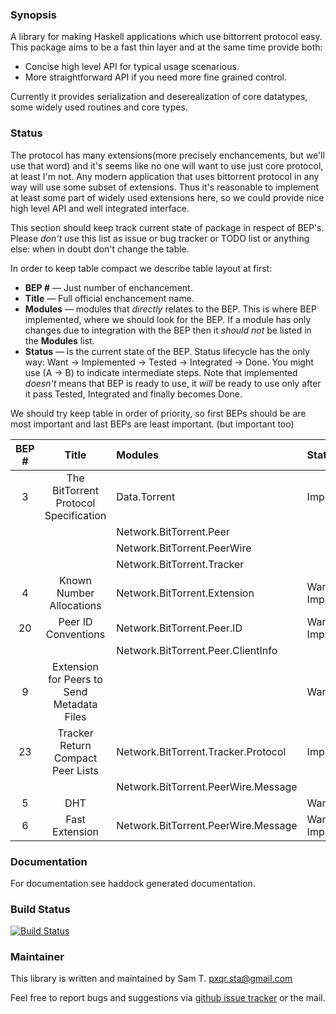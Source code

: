 ### Synopsis

A library for making Haskell applications which use bittorrent
protocol easy. This package aims to be a fast thin layer and at the
same time provide both:

* Concise high level API for typical usage scenarious.
* More straightforward API if you need more fine grained control.

Currently it provides serialization and deserealization of core
datatypes, some widely used routines and core types.


### Status

The protocol has many extensions(more precisely enchancements, but
we'll use that word) and it's seems like no one will want to use just
core protocol, at least I'm not. Any modern application that uses
bittorrent protocol in any way will use some subset of extensions.
Thus it's reasonable to implement at least some part of widely used
extensions here, so we could provide nice high level API and well
integrated interface.

This section should keep track current state of package in respect of
BEP's.  Please _don't_ use this list as issue or bug tracker or TODO
list or anything else: when in doubt don't change the table.

In order to keep table compact we describe table layout at first:

* **BEP #**   — Just number of enchancement.
* **Title**   — Full official enchancement name.
* **Modules** — modules that _directly_ relates to the BEP. This is where
  BEP implemented, where we should look for the BEP. If a module has
  only changes due to integration with the BEP then it _should not_ be
  listed in the **Modules** list.
* **Status** — is the current state of the BEP. Status lifecycle has the
  only way: Want -> Implemented -> Tested -> Integrated -> Done. You
  might use (A -> B) to indicate intermediate steps.  Note that
  implemented _doesn't_ means that BEP is ready to use, it _will_ be
  ready to use only after it pass Tested, Integrated and finally
  becomes Done.

We should try keep table in order of priority, so first BEPs should be
are most important and last BEPs are least important. (but important
too)

| BEP # | Title                                      | Modules                             | Status
|:-----:|:------------------------------------------:|:------------------------------------|:-----------
| 3     | The BitTorrent Protocol Specification      | Data.Torrent                        | Implemented
|       |                                            | Network.BitTorrent.Peer             |
|       |                                            | Network.BitTorrent.PeerWire         |
|       |                                            | Network.BitTorrent.Tracker          |
| 4     | Known Number Allocations                   | Network.BitTorrent.Extension        | Want -> Implemented
| 20    | Peer ID Conventions                        | Network.BitTorrent.Peer.ID          | Want -> Implemented
|       |                                            | Network.BitTorrent.Peer.ClientInfo  |
| 9     | Extension for Peers to Send Metadata Files |                                     | Want
| 23    | Tracker Return Compact Peer Lists          | Network.BitTorrent.Tracker.Protocol | Implemented
|       |                                            | Network.BitTorrent.PeerWire.Message |
| 5     | DHT                                        |                                     | Want
| 6     | Fast Extension                             | Network.BitTorrent.PeerWire.Message | Want -> Implemented


### Documentation

For documentation see haddock generated documentation.


### Build Status

[![Build Status][1]][2]

[1]: https://travis-ci.org/pxqr/bittorrent.png
[2]: https://travis-ci.org/pxqr/bittorrent


### Maintainer

This library is written and maintained by Sam T. <pxqr.sta@gmail.com>

Feel free to report bugs and suggestions via
[github issue tracker][issues] or the mail.

[issues]:      https://github.com/pxqr/bittorrent/issues/new
